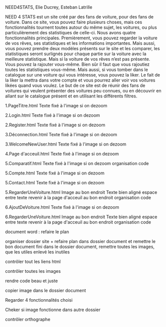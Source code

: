 NEED4STATS, Elie Ducrey, Esteban Latrille

NEED 4 STATS est un site créé par des fans de voiture, pour des fans de voiture. Dans ce site, vous pouvez faire plusieurs choses, mais ces fonctionnalités tournent toutes autour du même sujet, les voitures, ou plus particulièrement des statistiques de celle-ci. Nous avons quatre fonctionnalités principales. Premièrement, vous pouvez regarder la voiture de vos rêves, ses statistiques et les informations importantes. Mais aussi, vous pouvez prendre deux modèles présents sur le site et les comparer, les statistiques seront surlignés pour chaque partie sur la voiture avec la meilleure statistique. Mais si la voiture de vos rêves n’est pas présente. Vous pouvez la rajouter vous-même. Bien sûr il faut que vous rajoutiez toutes les statistiques vous-même. Mais aussi, si vous tomber dans le catalogue sur une voiture qui vous intéresse, vous pouvez la liker. Le fait de la liker la mettra dans votre compte et vous pourrez aller voir vos voitures likées quand vous voulez. Le but de ce site est de réunir des fans de voitures qui veulent présenter des voitures peu connues, ou en découvrir en allant sur le catalogue présent et en utilisant les différents filtres.

1.PageTitre.html
    Texte fixé à l'image si on dezoom

2.Login.html
    Texte fixé à l'image si on dezoom

2.Register.html
    Texte fixé à l'image si on dezoom

3.Déconnection.html
    Texte fixé à l'image si on dezoom

3.WelcomeNewUser.html
    Texte fixé à l'image si on dezoom

4.Page d'acceuil.html
    Texte fixé à l'image si on dezoom

5.Comparatif.html
    Texte fixé à l'image si on dezoom
    organisation code

5.Compte.html
    Texte fixé à l'image si on dezoom

5.Contact.html
    Texte fixé à l'image si on dezoom

5.RegarderUneVoiture.html
    Image au bon endroit
    Texte bien aligné
    espace entre texte
    revenir à la page d'acceuil au bon endroit
    organisation code

6.AjoutDeVoiture.html
    Texte fixé à l'image si on dezoom

6.RegarderUneVoiture.html
    Image au bon endroit
    Texte bien aligné
    espace entre texte
    revenir à la page d'acceuil au bon endroit
    organisation code

document word :
    refaire le plan

organiser dossier site + refaire plan dans dossier    document et remettre le bon document fini dans le dossier document, remettre toutes les images, que les utiles enlevé les inutiles

contrôler tout les liens html

contrôler toutes les images

rendre code beau et juste

copier image dans le dossier document

Regarder 4 fonctionnalités choisi

Cheker si image fonctionne dans autre dossier

contrôler orthographe